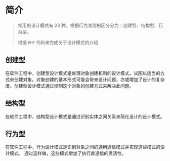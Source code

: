 # 简介

> 常用的设计模式有 23 种。根据行为准则的区分分为：创建型、结构型、行为型。
> 
> 根据 `PHP` 代码来完成关于设计模式的介绍

## 创建型

在软件工程中，创建型设计模式是处理对象创建机制的设计模式，试图以适当的方式来创建对象。对象创建的基本形式可能会带来设计问题，亦或增加了设计的复杂度。创建型设计模式通过控制这个对象的创建方式来解决此问题。

## 结构型

在软件工程中，结构型设计模式是通过识别实体之间关系来简化设计的设计模式。

## 行为型

在软件工程中，行为设计模式是识别对象之间的通用通信模式并实现这些模式的设计模式。 通过这样做，这些模式增加了执行此通信的灵活性。